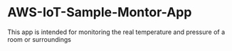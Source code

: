 # AWS-IoT-Sample-Montor-App
This app is intended for monitoring the real temperature and pressure of a room or surroundings 

